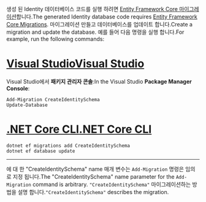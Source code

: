 <span data-ttu-id="b04ba-101">생성 된 Identity 데이터베이스 코드를 실행 하려면 [Entity Framework Core 마이그레이션](/ef/core/managing-schemas/migrations/)합니다.</span><span class="sxs-lookup"><span data-stu-id="b04ba-101">The generated Identity database code requires [Entity Framework Core Migrations](/ef/core/managing-schemas/migrations/).</span></span> <span data-ttu-id="b04ba-102">마이그레이션 만들고 데이터베이스를 업데이트 합니다.</span><span class="sxs-lookup"><span data-stu-id="b04ba-102">Create a migration and update the database.</span></span> <span data-ttu-id="b04ba-103">예를 들어 다음 명령을 실행 합니다.</span><span class="sxs-lookup"><span data-stu-id="b04ba-103">For example, run the following commands:</span></span>

# <a name="visual-studiotabvisual-studio"></a>[<span data-ttu-id="b04ba-104">Visual Studio</span><span class="sxs-lookup"><span data-stu-id="b04ba-104">Visual Studio</span></span>](#tab/visual-studio)

<span data-ttu-id="b04ba-105">Visual Studio에서 **패키지 관리자 콘솔**:</span><span class="sxs-lookup"><span data-stu-id="b04ba-105">In the Visual Studio **Package Manager Console**:</span></span>

```PMC
Add-Migration CreateIdentitySchema
Update-Database
```

# <a name="net-core-clitabnetcore-cli"></a>[<span data-ttu-id="b04ba-106">.NET Core CLI</span><span class="sxs-lookup"><span data-stu-id="b04ba-106">.NET Core CLI</span></span>](#tab/netcore-cli)

```cli
dotnet ef migrations add CreateIdentitySchema
dotnet ef database update
```

------

<span data-ttu-id="b04ba-107">에 대 한 "CreateIdentitySchema" name 매개 변수는 `Add-Migration` 명령은 임의로 지정 됩니다.</span><span class="sxs-lookup"><span data-stu-id="b04ba-107">The "CreateIdentitySchema" name parameter for the `Add-Migration` command is arbitrary.</span></span> <span data-ttu-id="b04ba-108">`"CreateIdentitySchema"` 마이그레이션하는 방법을 설명 합니다.</span><span class="sxs-lookup"><span data-stu-id="b04ba-108">`"CreateIdentitySchema"` describes the migration.</span></span>